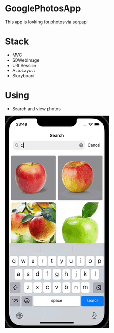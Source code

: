 # GooglePhotosApp
 
This app is looking for photos via serpapi

# Stack

- MVC
- SDWebImage
- URLSession
- AutoLayout
- Storyboard


# Using

- Search and view photos

![image](https://github.com/ABzhnsk/GooglePhotosApp/blob/main/test1.gif)
